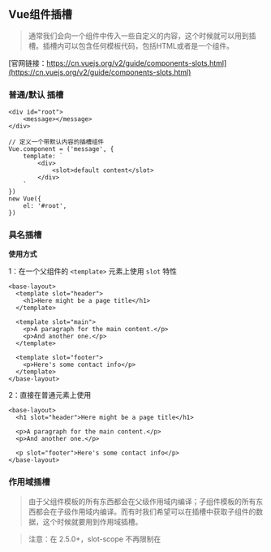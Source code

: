 ## Vue组件插槽

> 通常我们会向一个组件中传入一些自定义的内容，这个时候就可以用到插槽。插槽内可以包含任何模板代码，包括HTML或者是一个组件。

[官网链接：https://cn.vuejs.org/v2/guide/components-slots.html](https://cn.vuejs.org/v2/guide/components-slots.html)

### 普通/默认 插槽

```
<div id="root">
    <message></message>
</div>

// 定义一个带默认内容的插槽组件
Vue.component = ('message', {
    template: `
        <div>
            <slot>default content</slot>
        </div>    
    `
})
new Vue({
    el: '#root',
})
```

### 具名插槽

**使用方式**

1：在一个父组件的 `<template>` 元素上使用 `slot` 特性

```
<base-layout>
  <template slot="header">
    <h1>Here might be a page title</h1>
  </template>
  
  <template slot="main">
    <p>A paragraph for the main content.</p>
    <p>And another one.</p>
  </template>
 
  <template slot="footer">
    <p>Here's some contact info</p>
  </template>
</base-layout>
```

2：直接在普通元素上使用

```
<base-layout>
  <h1 slot="header">Here might be a page title</h1>

  <p>A paragraph for the main content.</p>
  <p>And another one.</p>

  <p slot="footer">Here's some contact info</p>
</base-layout>
```
### 作用域插槽

> 由于父组件模板的所有东西都会在父级作用域内编译；子组件模板的所有东西都会在子级作用域内编译。而有时我们希望可以在插槽中获取子组件的数据，这个时候就要用到作用域插槽。

> 注意：在 2.5.0+，slot-scope 不再限制在 <template> 元素上使用，而可以用在插槽内的任何元素或组件上。


```
<div id="root">
    <child>
        <template slot-scope="data">
            <h1>{{data.item}}</h1>
        </template>
<!--  <li slot-scope="data">{{data.item}}</li> -->
    </child>
</div>

// 申明一个作用域插槽
Vue.component('child', {
    data () {
      return {
          list: [1, 2, 3, 4]
      }  
    },
    template: `
        <div>
            <ul>
                <slot v-for="item of list"
                    :item="item"
                ></slot>
            </ul>
        </div>
    `
})
```

[具体效果点击这里查看](http://jsbin.com/febogar/edit?html,output)
